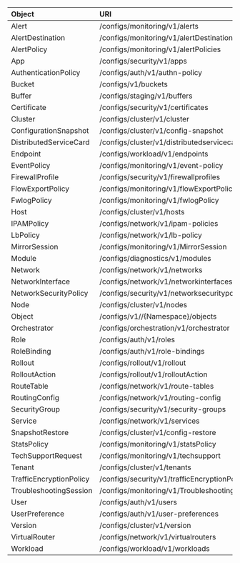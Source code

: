 | Object | URI |
|:---------|:------------|
| Alert | /configs/monitoring/v1/alerts |
| AlertDestination | /configs/monitoring/v1/alertDestinations |
| AlertPolicy | /configs/monitoring/v1/alertPolicies |
| App | /configs/security/v1/apps |
| AuthenticationPolicy | /configs/auth/v1/authn-policy |
| Bucket | /configs/v1/buckets |
| Buffer | /configs/staging/v1/buffers |
| Certificate | /configs/security/v1/certificates |
| Cluster | /configs/cluster/v1/cluster |
| ConfigurationSnapshot | /configs/cluster/v1/config-snapshot |
| DistributedServiceCard | /configs/cluster/v1/distributedservicecards |
| Endpoint | /configs/workload/v1/endpoints |
| EventPolicy | /configs/monitoring/v1/event-policy |
| FirewallProfile | /configs/security/v1/firewallprofiles |
| FlowExportPolicy | /configs/monitoring/v1/flowExportPolicy |
| FwlogPolicy | /configs/monitoring/v1/fwlogPolicy |
| Host | /configs/cluster/v1/hosts |
| IPAMPolicy | /configs/network/v1/ipam-policies |
| LbPolicy | /configs/network/v1/lb-policy |
| MirrorSession | /configs/monitoring/v1/MirrorSession |
| Module | /configs/diagnostics/v1/modules |
| Network | /configs/network/v1/networks |
| NetworkInterface | /configs/network/v1/networkinterfaces |
| NetworkSecurityPolicy | /configs/security/v1/networksecuritypolicies |
| Node | /configs/cluster/v1/nodes |
| Object | /configs/v1//{Namespace}/objects |
| Orchestrator | /configs/orchestration/v1/orchestrator |
| Role | /configs/auth/v1/roles |
| RoleBinding | /configs/auth/v1/role-bindings |
| Rollout | /configs/rollout/v1/rollout |
| RolloutAction | /configs/rollout/v1/rolloutAction |
| RouteTable | /configs/network/v1/route-tables |
| RoutingConfig | /configs/network/v1/routing-config |
| SecurityGroup | /configs/security/v1/security-groups |
| Service | /configs/network/v1/services |
| SnapshotRestore | /configs/cluster/v1/config-restore |
| StatsPolicy | /configs/monitoring/v1/statsPolicy |
| TechSupportRequest | /configs/monitoring/v1/techsupport |
| Tenant | /configs/cluster/v1/tenants |
| TrafficEncryptionPolicy | /configs/security/v1/trafficEncryptionPolicy |
| TroubleshootingSession | /configs/monitoring/v1/TroubleshootingSession |
| User | /configs/auth/v1/users |
| UserPreference | /configs/auth/v1/user-preferences |
| Version | /configs/cluster/v1/version |
| VirtualRouter | /configs/network/v1/virtualrouters |
| Workload | /configs/workload/v1/workloads |
